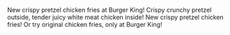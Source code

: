 New crispy pretzel chicken fries at Burger King! Crispy crunchy pretzel outside, tender juicy white meat chicken inside! New crispy pretzel chicken fries! Or try original chicken fries, only at Burger King!

